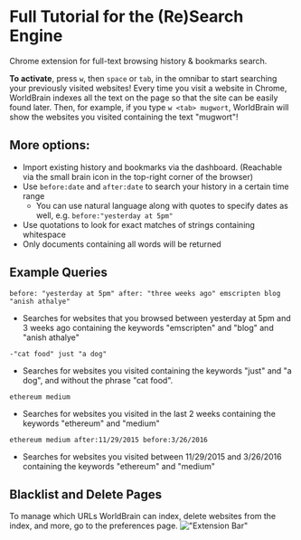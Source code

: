 # Full Tutorial for the (Re)Search Engine

Chrome extension for full-text browsing history & bookmarks search. 

**To activate**, press `w`, then `space` or `tab`, in the omnibar to start searching your previously visited websites! 
Every time you visit a website in Chrome, WorldBrain indexes all the text on the page so that the site can be easily found later. Then, for example, if you type `w <tab> mugwort`, WorldBrain will show the websites you visited containing the text "mugwort"! 

## More options:
- Import existing history and bookmarks via the dashboard. (Reachable via the small brain icon in the top-right corner of the browser)
- Use `before:date` and `after:date` to search your history in a certain time range
  - You can use natural language along with quotes to specify dates as well, e.g. `before:"yesterday at 5pm"`
- Use quotations to look for exact matches of strings containing whitespace
- Only documents containing all words will be returned

## Example Queries

`before: "yesterday at 5pm" after: "three weeks ago" emscripten blog "anish athalye"` 
- Searches for websites that you browsed between yesterday at 5pm and 3 weeks ago containing the keywords "emscripten" and "blog" and "anish athalye"

`-"cat food" just "a dog"`
- Searches for websites you visited containing the keywords "just" and "a dog", and without the phrase "cat food".

`ethereum medium` 
- Searches for websites you visited in the last 2 weeks containing the keywords "ethereum" and "medium"

`ethereum medium after:11/29/2015 before:3/26/2016` 
- Searches for websites you visited between 11/29/2015 and 3/26/2016 containing the keywords "ethereum" and "medium"

## Blacklist and Delete Pages
To manage which URLs WorldBrain can index, delete websites from the index, and more, go to the preferences page.
!["Extension Bar"](https://cloud.githubusercontent.com/assets/7870039/19575579/98d64ea4-970f-11e6-958b-8bdc9fd87baf.png "Extension Bar")


